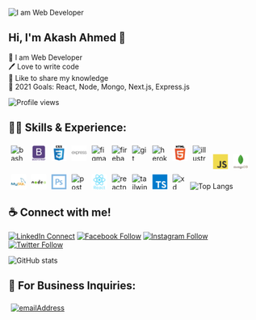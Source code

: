 ![I am Web
Developer](https://media-exp1.licdn.com/dms/image/C4E16AQHKuh9wn452Dw/profile-displaybackgroundimage-shrink_350_1400/0/1623422224375?e=1635379200&v=beta&t=17Q6-0I7EsKcOfbEWwoicZCnriotZlekEgRfZx3vJW0)
## Hi, I'm Akash Ahmed 👋
<p>
  👑 I am Web Developer <br />
  🖊️ Love to write code <br />
  🎤 Like to share my knowledge <br />
  🥅 2021 Goals: React, Node, Mongo, Next.js, Express.js
</p>

![Profile views](https://gpvc.arturio.dev/akashusr) <br />

## 👨‍💻 Skills & Experience:
<p align="left">
<a style="margin: 5px" href="https://www.gnu.org/software/bash/" target="_blank">
  <img style="margin: 5px"
    src="https://www.vectorlogo.zone/logos/gnu_bash/gnu_bash-icon.svg"
    alt="bash"
    align="left" width="30"  
    height="30"
  />
</a>
<a style="margin: 5px" href="https://getbootstrap.com" target="_blank">
  <img style="margin: 5px"
    src="https://raw.githubusercontent.com/devicons/devicon/master/icons/bootstrap/bootstrap-plain-wordmark.svg"
    alt="bootstrap"
    align="left" width="30"  
    height="30"
  />
</a>
<a style="margin: 5px" href="https://www.w3schools.com/css/" target="_blank">
  <img style="margin: 5px"
    src="https://raw.githubusercontent.com/devicons/devicon/master/icons/css3/css3-original-wordmark.svg"
    alt="css3"
    align="left" width="30"  
    height="30"
  />
</a>
<a style="margin: 5px" href="https://expressjs.com" target="_blank">
  <img style="margin: 5px"
    src="https://raw.githubusercontent.com/devicons/devicon/master/icons/express/express-original-wordmark.svg"
    alt="express"
    align="left" width="30"  
    height="30"
  />
</a>
<a style="margin: 5px" href="https://www.figma.com/" target="_blank">
  <img style="margin: 5px"
    src="https://www.vectorlogo.zone/logos/figma/figma-icon.svg"
    alt="figma"
    align="left" width="30"  
    height="30"
  />
</a>
<a style="margin: 5px" href="https://firebase.google.com/" target="_blank">
  <img style="margin: 5px"
    src="https://www.vectorlogo.zone/logos/firebase/firebase-icon.svg"
    alt="firebase"
    align="left" width="30"  
    height="30"
  />
</a>
<a style="margin: 5px" href="https://git-scm.com/" target="_blank">
  <img style="margin: 5px"
    src="https://www.vectorlogo.zone/logos/git-scm/git-scm-icon.svg"
    alt="git"
    align="left" width="30"  
    height="30"
  />
</a>
<a style="margin: 5px" href="https://heroku.com" target="_blank">
  <img style="margin: 5px"
    src="https://www.vectorlogo.zone/logos/heroku/heroku-icon.svg"
    alt="heroku"
    align="left" width="30"  
    height="30"
  />
</a>
<a style="margin: 5px" href="https://www.w3.org/html/" target="_blank">
  <img style="margin: 5px"
    src="https://raw.githubusercontent.com/devicons/devicon/master/icons/html5/html5-original-wordmark.svg"
    alt="html5"
    align="left" width="30"  
    height="30"
  />
</a>
<a style="margin: 5px"
  href="https://www.adobe.com/in/products/illustrator.html"
  target="_blank"
>
  <img style="margin: 5px"
    src="https://www.vectorlogo.zone/logos/adobe_illustrator/adobe_illustrator-icon.svg"
    alt="illustrator"
    align="left" width="30"  
    height="30"
  />
</a>
<a style="margin: 5px"
  href="https://developer.mozilla.org/en-US/docs/Web/JavaScript"
  target="_blank"
>
  <img style="margin: 5px"
    src="https://raw.githubusercontent.com/devicons/devicon/master/icons/javascript/javascript-original.svg"
    alt="javascript"
    align="left" width="30"  
    height="30"
  />
</a>
<a style="margin: 5px" href="https://www.mongodb.com/" target="_blank">
  <img style="margin: 5px"
    src="https://raw.githubusercontent.com/devicons/devicon/master/icons/mongodb/mongodb-original-wordmark.svg"
    alt="mongodb"
    align="left" width="30"  
    height="30"
  />
</a>
<a style="margin: 5px" href="https://www.mysql.com/" target="_blank">
  <img style="margin: 5px"
    src="https://raw.githubusercontent.com/devicons/devicon/master/icons/mysql/mysql-original-wordmark.svg"
    alt="mysql"
    align="left" width="30"  
    height="30"
  />
</a>
<a style="margin: 5px" href="https://nodejs.org" target="_blank">
  <img style="margin: 5px"
    src="https://raw.githubusercontent.com/devicons/devicon/master/icons/nodejs/nodejs-original-wordmark.svg"
    alt="nodejs"
    align="left" width="30"  
    height="30"
  />
</a>
<a style="margin: 5px" href="https://www.photoshop.com/en" target="_blank">
  <img style="margin: 5px"
    src="https://raw.githubusercontent.com/devicons/devicon/master/icons/photoshop/photoshop-line.svg"
    alt="photoshop"
    align="left" width="30"  
    height="30"
  />
</a>
<a href="https://postman.com" target="_blank">
  <img style="margin: 5px"
    src="https://www.vectorlogo.zone/logos/getpostman/getpostman-icon.svg"
    alt="postman"
    align="left" width="30"  
    height="30"
  />
</a>
<a style="margin: 5px" href="https://reactjs.org/" target="_blank">
  <img style="margin: 5px"
    src="https://raw.githubusercontent.com/devicons/devicon/master/icons/react/react-original-wordmark.svg"
    alt="react"
    align="left" width="30"  
    height="30"
  />
</a>
<a style="margin: 5px" href="https://reactnative.dev/" target="_blank">
  <img style="margin: 5px"
    src="https://reactnative.dev/img/header_logo.svg"
    alt="reactnative"
    align="left" width="30"  
    height="30"
  />
</a>
<a style="margin: 5px" href="https://tailwindcss.com/" target="_blank">
  <img style="margin: 5px"
    src="https://www.vectorlogo.zone/logos/tailwindcss/tailwindcss-icon.svg"
    alt="tailwind"
    align="left" width="30"  
    height="30"
  />
</a>
<a style="margin: 5px" href="https://www.typescriptlang.org/" target="_blank">
  <img style="margin: 5px"
    src="https://raw.githubusercontent.com/devicons/devicon/master/icons/typescript/typescript-original.svg"
    alt="typescript"
    align="left" width="30"  
    height="30"
  />
</a>
<a style="margin: 5px" href="https://www.adobe.com/products/xd.html" target="_blank">
  <img style="margin: 5px"
    src="https://cdn.worldvectorlogo.com/logos/adobe-xd.svg"
    alt="xd"
    align="left" width="30"  
    height="30"
  />
</a>
</p>
<br>

##
![Top Langs](https://github-readme-stats.vercel.app/api/top-langs/?username=akashusr&layout=compact)

## ☕ Connect with me! 
[![LinkedIn Connect](https://img.shields.io/badge/%20-Connect-black?color=14171A&labelColor=212121&logo=linkedin&logoColor=ffffff)](https://www.linkedin.com/in/akashusr/)
[![Facebook
Follow](https://img.shields.io/badge/%20-Follow-black?color=14171A&labelColor=1976d2&logo=facebook&logoColor=ffffff)](https://www.facebook.com/akashusr/)
[![Instagram
Follow](https://img.shields.io/badge/%20-Follow-black?color=14171A&labelColor=1976d2&logo=instagram&logoColor=ffffff)](https://www.instagram.com/akashusr/)
[![Twitter
Follow](https://img.shields.io/badge/%20-Follow-black?color=14171A&labelColor=1976d2&logo=twitter&logoColor=ffffff)](https://twitter.com/akashusr)
<br />

![GitHub
stats](https://github-readme-stats.vercel.app/api?username=akashusr&show_icons=true)
## 📧 For Business Inquiries:
<a href="mailto:akashahmed5724@gmail.com">
  <img style="margin: 5px"
    src="https://img.shields.io/badge/%F0%9F%93%A7%20Email-akashahmed5724%40gmail.com-brightgreen"
    alt="emailAddress"
  />
</a>
